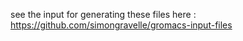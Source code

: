 see the input for generating these files here : 
https://github.com/simongravelle/gromacs-input-files
